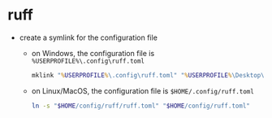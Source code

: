 # ruff

- create a symlink for the configuration file

  - on Windows, the configuration file is `%USERPROFILE%\.config\ruff.toml`

    ```bat
    mklink "%USERPROFILE%\.config\ruff.toml" "%USERPROFILE%\Desktop\config\ruff\ruff.toml"
    ```

  - on Linux/MacOS, the configuration file is `$HOME/.config/ruff.toml`

    ```sh
    ln -s "$HOME/config/ruff/ruff.toml" "$HOME/config/ruff.toml"
    ```
